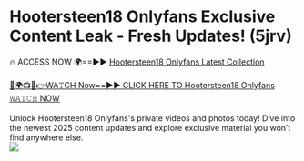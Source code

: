 # Hootersteen18 Onlyfans Exclusive Content Leak - Fresh Updates! (5jrv)

🔥 ACCESS NOW 🌍==►► <a href="https://tinyurl.com/kvy9nzfs" rel="nofollow">Hootersteen18 Onlyfans Latest Collection</a>
<br><br>
[🔴🌍📺📱👉WA𝚃CH Now==►► CLICK HERE TO Hootersteen18 Onlyfans 𝚆𝙰𝚃𝙲𝙷 NOW](https://tinyurl.com/kvy9nzfs)
<br><br>
Unlock Hootersteen18 Onlyfans's private videos and photos today! Dive into the newest 2025 content updates and explore exclusive material you won’t find anywhere else.
<br>
<a href="https://tinyurl.com/kvy9nzfs" rel="nofollow" data-target="animated-image.originalLink"><img src="https://camo.githubusercontent.com/8a4f000d20f83aca3bf7ec5f350d767afa0574a8a352519fd8cfa583a6f93a33/68747470733a2f2f692e696d6775722e636f6d2f644a486b345a712e676966" data-canonical-src="https://i.imgur.com/dJHk4Zq.gif" style="max-width: 100%; display: inline-block;" data-target="animated-image.originalImage"></a>
<br>
